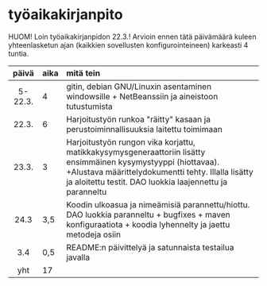 # työaikakirjanpito

HUOM! Loin työaikakirjanpidon 22.3.! Arvioin ennen tätä päivämäärä
kuleen yhteenlasketun ajan (kaikkien sovellusten konfigurointeineen) karkeasti 4 tuntia.



| päivä  | aika | mitä tein  |
| :-----:|:-----| :-----|
| 5-22.3.| 4   | gitin, debian GNU/Linuxin asentaminen windowsille + NetBeanssiin ja aineistoon tutustumista|
| 22.3.  | 6    | Harjoitustyön runkoa "räitty" kasaan ja perustoiminnallisuuksia laitettu toimimaan |
| 23.3.  | 3  | Harjoitustyön rungon vika korjattu, matikkakysymysgeneraattoriin lisätty ensimmäinen kysymystyyppi (hiottavaa). +Alustava määrittelydokumentti tehty. Illalla lisätty ja aloitettu testit. DAO luokkia laajennettu ja paranneltu |
| 24.3   | 3,5  | Koodin ulkoasua ja nimeämisiä parannettu/hiottu. DAO luokkia paranneltu + bugfixes + maven konfiguraatiota + koodia lyhennelty ja jaettu metodeja osiin| 
| 3.4    | 0,5  | README:n päivittelyä ja satunnaista testailua javalla  | 
| yht    | 17  |   | 
